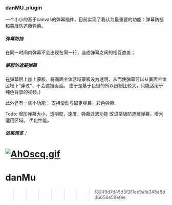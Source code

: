
### danMU_plugin

一个小小的基于canvas的弹幕插件，目前实现了我认为最重要的功能：弹幕防挡和蒙版防遮蔽弹幕。

##### 弹幕防挡
在同一时间内弹幕不会出现在同一行，造成弹幕之间的相互遮盖；

##### 蒙版防遮蔽弹幕
在弹幕层上加上蒙版，将画面主体区域蒙版设为透明，从而使弹幕可以从画面主体区域下"穿过"，不会遮挡画面。
由于是基于色键的所以限制比较大，只能适用于纯色背景的视频。)



此外还有一些小功能：
支持滚动与固定弹幕，彩色弹幕.

Todo:
增加弹幕大小，透明度，速度，弹幕过滤功能
改进蒙版防遮蔽弹幕，增大适用区域。
优化性能。


##### 效果预览：
[![AhOscq.gif](https://s2.ax1x.com/2019/04/07/AhOscq.gif)](https://imgchr.com/i/AhOscq)
=======
# danMu
>>>>>>> f8249d7d45d3f2f1ee9afa346a8dd6058e58efee
